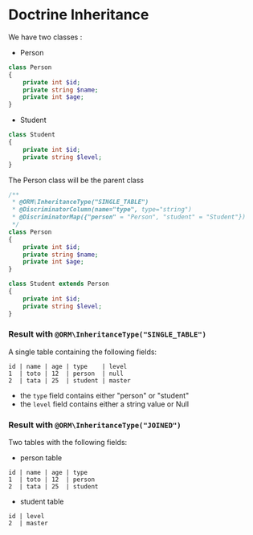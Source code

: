 
# Doctrine Inheritance

We have two classes :  
- Person
````php
class Person
{
    private int $id;
    private string $name;
    private int $age;
}
````

- Student 
````php
class Student
{
    private int $id;
    private string $level;
}
````

The Person class will be the parent class
````php
/**
 * @ORM\InheritanceType("SINGLE_TABLE")
 * @DiscriminatorColumn(name="type", type="string")
 * @DiscriminatorMap({"person" = "Person", "student" = "Student"})
 */
class Person
{
    private int $id;
    private string $name;
    private int $age;
}
````
````php
class Student extends Person
{
    private int $id;
    private string $level;
}
````

### Result with `@ORM\InheritanceType("SINGLE_TABLE")`

A single table containing the following fields:

````
id | name | age | type    | level
1  | toto | 12  | person  | null
2  | tata | 25  | student | master
````

- the `type` field contains either "person" or "student"
- the `level` field contains either a string value or Null

### Result with `@ORM\InheritanceType("JOINED")`

Two tables with the following fields:

- person table

````
id | name | age | type  
1  | toto | 12  | person  
2  | tata | 25  | student
````
- student table

````
id | level  
2  | master
````


